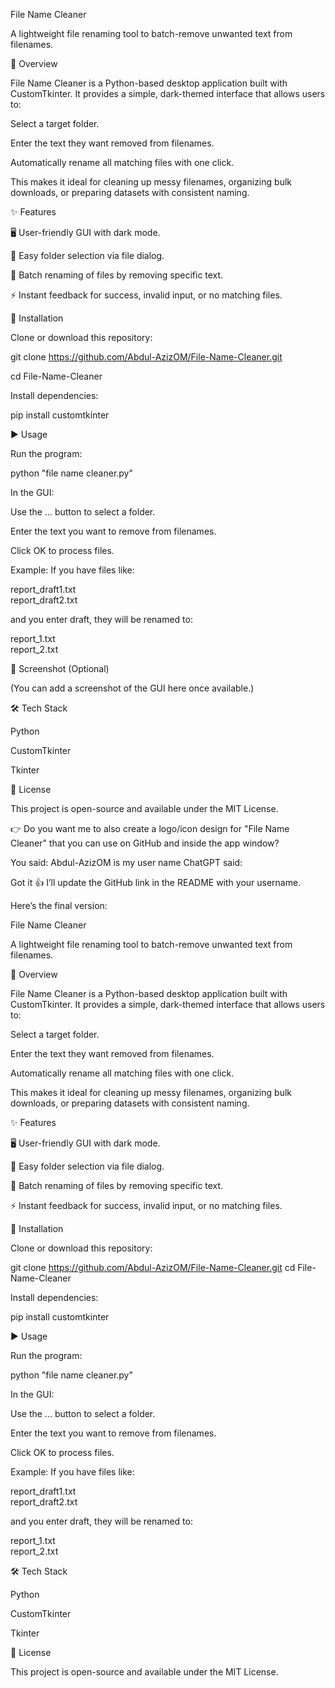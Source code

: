 File Name Cleaner

A lightweight file renaming tool to batch-remove unwanted text from filenames.

📌 Overview

File Name Cleaner is a Python-based desktop application built with CustomTkinter. It provides a simple, dark-themed interface that allows users to:

Select a target folder.

Enter the text they want removed from filenames.

Automatically rename all matching files with one click.

This makes it ideal for cleaning up messy filenames, organizing bulk downloads, or preparing datasets with consistent naming.

✨ Features

🖥️ User-friendly GUI with dark mode.

📂 Easy folder selection via file dialog.

📝 Batch renaming of files by removing specific text.

⚡ Instant feedback for success, invalid input, or no matching files.

🚀 Installation

Clone or download this repository:

git clone https://github.com/Abdul-AzizOM/File-Name-Cleaner.git

cd File-Name-Cleaner


Install dependencies:

pip install customtkinter

▶️ Usage

Run the program:

python "file name cleaner.py"


In the GUI:

Use the ... button to select a folder.

Enter the text you want to remove from filenames.

Click OK to process files.

Example:
If you have files like:

report_draft1.txt  
report_draft2.txt  


and you enter draft, they will be renamed to:

report_1.txt  
report_2.txt  

📸 Screenshot (Optional)

(You can add a screenshot of the GUI here once available.)

🛠️ Tech Stack

Python

CustomTkinter

Tkinter

📄 License

This project is open-source and available under the MIT License.

👉 Do you want me to also create a logo/icon design for "File Name Cleaner" that you can use on GitHub and inside the app window?

You said:
Abdul-AzizOM is my user name
ChatGPT said:

Got it 👍 I’ll update the GitHub link in the README with your username.

Here’s the final version:

File Name Cleaner

A lightweight file renaming tool to batch-remove unwanted text from filenames.

📌 Overview

File Name Cleaner is a Python-based desktop application built with CustomTkinter. It provides a simple, dark-themed interface that allows users to:

Select a target folder.

Enter the text they want removed from filenames.

Automatically rename all matching files with one click.

This makes it ideal for cleaning up messy filenames, organizing bulk downloads, or preparing datasets with consistent naming.

✨ Features

🖥️ User-friendly GUI with dark mode.

📂 Easy folder selection via file dialog.

📝 Batch renaming of files by removing specific text.

⚡ Instant feedback for success, invalid input, or no matching files.

🚀 Installation

Clone or download this repository:

git clone https://github.com/Abdul-AzizOM/File-Name-Cleaner.git
cd File-Name-Cleaner


Install dependencies:

pip install customtkinter

▶️ Usage

Run the program:

python "file name cleaner.py"


In the GUI:

Use the ... button to select a folder.

Enter the text you want to remove from filenames.

Click OK to process files.

Example:
If you have files like:

report_draft1.txt  
report_draft2.txt  


and you enter draft, they will be renamed to:

report_1.txt  
report_2.txt  


🛠️ Tech Stack

Python

CustomTkinter

Tkinter

📄 License

This project is open-source and available under the MIT License.
